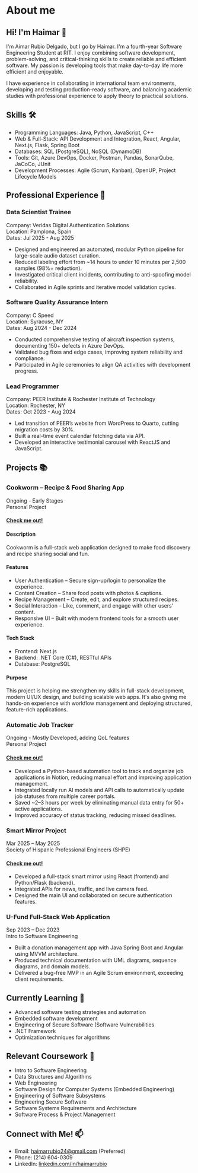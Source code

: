 # About me

## Hi! I'm Haimar 👋

I'm Aimar Rubio Delgado, but I go by Haimar. I'm a fourth-year Software Engineering Student at RIT. I enjoy combining software development, problem-solving, and critical-thinking skills to create reliable and efficient software. My passion is developing tools that make day-to-day life more efficient and enjoyable.  

I have experience in collaborating in international team environments, developing and testing production-ready software, and balancing academic studies with professional experience to apply theory to practical solutions.

## Skills 🛠

* Programming Languages: Java, Python, JavaScript, C++
* Web & Full-Stack: API Development and Integration, React, Angular, Next.js, Flask, Spring Boot
* Databases: SQL (PostgreSQL), NoSQL (DynamoDB)
* Tools: Git, Azure DevOps, Docker, Postman, Pandas, SonarQube, JaCoCo, JUnit
* Development Processes: Agile (Scrum, Kanban), OpenUP, Project Lifecycle Models

## Professional Experience 💼

### Data Scientist Trainee

Company: Veridas Digital Authentication Solutions  
Location: Pamplona, Spain  
Dates: Jul 2025 - Aug 2025  

* Designed and engineered an automated, modular Python pipeline for large-scale audio dataset curation.
* Reduced labeling effort from ~14 hours to under 10 minutes per 2,500 samples (98%+ reduction).
* Investigated critical client incidents, contributing to anti-spoofing model reliability.
* Collaborated in Agile sprints and iterative model validation cycles.

### Software Quality Assurance Intern

Company: C Speed  
Location: Syracuse, NY  
Dates: Aug 2024 - Dec 2024  

* Conducted comprehensive testing of aircraft inspection systems, documenting 150+ defects in Azure DevOps.
* Validated bug fixes and edge cases, improving system reliability and compliance.
* Participated in Agile ceremonies to align QA activities with development progress.

### Lead Programmer

Company: PEER Institute & Rochester Institute of Technology  
Location: Rochester, NY  
Dates: Oct 2023 - Aug 2024  

* Led transition of PEER’s website from WordPress to Quarto, cutting migration costs by 30%.
* Built a real-time event calendar fetching data via API.
* Developed an interactive testimonial carousel with ReactJS and JavaScript.

## Projects 📚

### Cookworm – Recipe & Food Sharing App

Ongoing - Early Stages  
Personal Project  

#### [Check me out!](https://github.com/HaimarR/cookworm)

#### Description

Cookworm is a full-stack web application designed to make food discovery and recipe sharing social and fun.

#### Features

* User Authentication – Secure sign-up/login to personalize the experience.
* Content Creation – Share food posts with photos & captions.
* Recipe Management – Create, edit, and explore structured recipes.
* Social Interaction – Like, comment, and engage with other users’ content.
* Responsive UI – Built with modern frontend tools for a smooth user experience.

#### Tech Stack

* Frontend: Next.js
* Backend: .NET Core (C#), RESTful APIs
* Database: PostgreSQL

#### Purpose

This project is helping me strengthen my skills in full-stack development, modern UI/UX design, and building scalable web apps. It's also giving me hands-on experience with workflow management and deploying structured, feature-rich applications.

### Automatic Job Tracker

Ongoing - Mostly Developed, adding QoL features  
Personal Project  

#### [Check me out!](https://github.com/HaimarR/job-application-tracker)

* Developed a Python-based automation tool to track and organize job applications in Notion, reducing manual effort and improving application management.
* Integrated locally run AI models and API calls to automatically update job statuses from multiple career portals.
* Saved ~2–3 hours per week by eliminating manual data entry for 50+ active applications.
* Improved accuracy of status tracking, reducing missed deadlines.

### Smart Mirror Project

Mar 2025 – May 2025  
Society of Hispanic Professional Engineers (SHPE)  

#### [Check me out!](https://github.com/EmilioGarciaRabell/SHPE_Smart_Mirror)

* Developed a full-stack smart mirror using React (frontend) and Python/Flask (backend).
* Integrated APIs for news, traffic, and live camera feed.
* Designed the main UI and collaborated on secure authentication features.

### U-Fund Full-Stack Web Application

Sep 2023 – Dec 2023  
Intro to Software Engineering  

* Built a donation management app with Java Spring Boot and Angular using MVVM architecture.
* Produced technical documentation with UML diagrams, sequence diagrams, and domain models.
* Delivered a bug-free MVP in an Agile Scrum environment, exceeding client requirements.

## Currently Learning 🌱

* Advanced software testing strategies and automation
* Embedded software development
* Engineering of Secure Software (Software Vulnerabilities
* .NET Framework
* Optimization techniques for algorithms

## Relevant Coursework 📘

* Intro to Software Engineering
* Data Structures and Algorithms
* Web Engineering
* Software Design for Computer Systems (Embedded Engineering)
* Engineering of Software Subsystems
* Engineering Secure Software
* Software Systems Requirements and Architecture
* Software Process & Project Management

## Connect with Me! 📫

* Email: haimarrubio24@gmail.com (Preferred)
* Phone: (214) 604-0309
* LinkedIn: [linkedin.com/in/haimarrubio](linkedin.com/in/haimarrubio)


<!--
**HaimarR/HaimarR** is a ✨ _special_ ✨ repository because its `README.md` (this file) appears on your GitHub profile.

Here are some ideas to get you started:

- 🔭 I’m currently working on ...
- 🌱 I’m currently learning ...
- 👯 I’m looking to collaborate on ...
- 🤔 I’m looking for help with ...
- 💬 Ask me about ...
- 📫 How to reach me: ...
- 😄 Pronouns: ...
- ⚡ Fun fact: ...
-->

